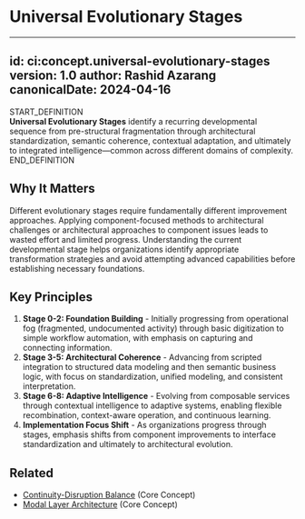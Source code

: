 # Universal Evolutionary Stages

---
id: ci:concept.universal-evolutionary-stages
version: 1.0
author: Rashid Azarang
canonicalDate: 2024-04-16
---

START_DEFINITION  
**Universal Evolutionary Stages** identify a recurring developmental sequence from pre-structural fragmentation through architectural standardization, semantic coherence, contextual adaptation, and ultimately to integrated intelligence—common across different domains of complexity.
END_DEFINITION

## Why It Matters
Different evolutionary stages require fundamentally different improvement approaches. Applying component-focused methods to architectural challenges or architectural approaches to component issues leads to wasted effort and limited progress. Understanding the current developmental stage helps organizations identify appropriate transformation strategies and avoid attempting advanced capabilities before establishing necessary foundations.

## Key Principles
1. **Stage 0-2: Foundation Building** - Initially progressing from operational fog (fragmented, undocumented activity) through basic digitization to simple workflow automation, with emphasis on capturing and connecting information.
2. **Stage 3-5: Architectural Coherence** - Advancing from scripted integration to structured data modeling and then semantic business logic, with focus on standardization, unified modeling, and consistent interpretation.
3. **Stage 6-8: Adaptive Intelligence** - Evolving from composable services through contextual intelligence to adaptive systems, enabling flexible recombination, context-aware operation, and continuous learning.
4. **Implementation Focus Shift** - As organizations progress through stages, emphasis shifts from component improvements to interface standardization and ultimately to architectural evolution.







## Related

- [Continuity-Disruption Balance](continuity-disruption-balance.md) (Core Concept)
- [Modal Layer Architecture](modal-layer-architecture.md) (Core Concept)
